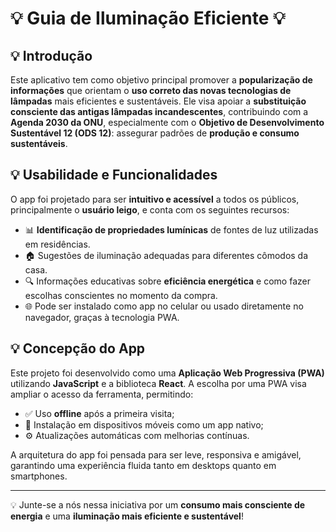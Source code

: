 # 💡 Guia de Iluminação Eficiente 💡

## 💡 Introdução

Este aplicativo tem como objetivo principal promover a **popularização de informações** que orientam o **uso correto das novas tecnologias de lâmpadas** mais eficientes e sustentáveis. Ele visa apoiar a **substituição consciente das antigas lâmpadas incandescentes**, contribuindo com a **Agenda 2030 da ONU**, especialmente com o **Objetivo de Desenvolvimento Sustentável 12 (ODS 12)**: assegurar padrões de **produção e consumo sustentáveis**.

## 💡 Usabilidade e Funcionalidades

O app foi projetado para ser **intuitivo e acessível** a todos os públicos, principalmente o **usuário leigo**, e conta com os seguintes recursos:

- 📊 **Identificação de propriedades lumínicas** de fontes de luz utilizadas em residências.
- 🏠 Sugestões de iluminação adequadas para diferentes cômodos da casa.
- 🔍 Informações educativas sobre **eficiência energética** e como fazer escolhas conscientes no momento da compra.
- 🌐 Pode ser instalado como app no celular ou usado diretamente no navegador, graças à tecnologia PWA.

## 💡 Concepção do App

Este projeto foi desenvolvido como uma **Aplicação Web Progressiva (PWA)** utilizando **JavaScript** e a biblioteca **React**. A escolha por uma PWA visa ampliar o acesso da ferramenta, permitindo:

- ✅ Uso **offline** após a primeira visita;
- 📱 Instalação em dispositivos móveis como um app nativo;
- ⚙️ Atualizações automáticas com melhorias contínuas.

A arquitetura do app foi pensada para ser leve, responsiva e amigável, garantindo uma experiência fluida tanto em desktops quanto em smartphones.

---

💡 Junte-se a nós nessa iniciativa por um **consumo mais consciente de energia** e uma **iluminação mais eficiente e sustentável**!  
